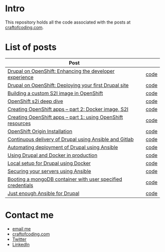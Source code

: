 # Intro

This repository holds all the code associated with the posts at [craftofcoding.com](https://www.craftofcoding.com).

# List of posts

| Post                                                                                                 |                                                |
|------------------------------------------------------------------------------------------------------|------------------------------------------------|
| [Drupal on OpenShift: Enhancing the developer experience](https://www.craftofcoding.com/enhancing-the-developer-experience-on-openshift/)                                                                  | [code](https://github.com/badri/craftofcoding.com/tree/master/openshift_drupal_dev_exp)                                           |
| [Drupal on OpenShift: Deploying your first Drupal site](https://www.craftofcoding.com/deploying-your-first-drupal-site-on-openshift/)                                                                  | [code](https://github.com/badri/craftofcoding.com/tree/master/openshift_drupal_first_deploy)                                           |
| [Building a custom S2I image in OpenShift](https://www.craftofcoding.com/building-custom-s2i-image-openshift/)                                                                  | [code](https://github.com/badri/craftofcoding.com/tree/master/openshift_s2i_custom)                                           |
| [OpenShift s2i deep dive](https://www.craftofcoding.com/openshift-s2i-deep-dive)                                                                  | [code](https://github.com/badri/craftofcoding.com/tree/master/openshift_s2i)                                           |
| [Creating OpenShift apps – part 2: Docker image, S2I](https://www.craftofcoding.com/creating-openshift-apps-2-docker-image-s2i)                                                                  | [code](https://github.com/badri/craftofcoding.com/tree/master/creating_openshift_apps_2)                                           |
| [Creating OpenShift apps – part 1: using OpenShift resources](https://www.craftofcoding.com/creating-apps-openshift-1/)                                                                  | [code](https://github.com/badri/craftofcoding.com/tree/master/creating_openshift_apps)                                           |
| [OpenShift Origin Installation](https://www.craftofcoding.com/openshift-origin-installation/)                                                                  | [code](https://github.com/badri/openshift-terraform/tree/v1.0)                                           |
| [Continuous delivery of Drupal using Ansible and Gitlab](https://www.craftofcoding.com/continuous-delivery-of-drupal-using-ansible-and-gitlab)                                                                  | [code](https://github.com/badri/craftofcoding.com/tree/master/continuous_delivery_of_drupal_using_ansible_and_gitlab)                                           |
| [Automating deployment of Drupal using Ansible](https://www.craftofcoding.com/automating-deployment-of-drupal-using-ansible)                                                                  | [code](https://github.com/badri/craftofcoding.com/tree/master/automated_deployment_of_drupal_using_ansible)                                           |
| [Using Drupal and Docker in production](https://www.craftofcoding.com/using-drupal-and-docker-in-production)                                                                  | [code](https://github.com/badri/craftofcoding.com/tree/master/using_drupal_docker_in_production)                                           |
| [Local setup for Drupal using Docker](https://www.craftofcoding.com/local-drupal-development-using-docker)                                                                  | [code](https://github.com/badri/craftofcoding.com/tree/master/local_setup_for_drupal_using_docker)                                           |
| [Securing your servers using Ansible](https://www.craftofcoding.com/securing-your-servers-using-ansible) | [code](https://github.com/badri/craftofcoding.com/tree/master/securing_servers_using_ansible) |
| [Booting a mongoDB container with user specified credentials](https://www.craftofcoding.com/docker-mongodb) | [code](https://github.com/badri/craftofcoding.com/tree/master/mongodb_container_with_user_specified_credentials) |
| [Just enough Ansible for Drupal](https://www.craftofcoding.com/just-enough-ansible-drupal) | [code](https://github.com/badri/drupal-ansible) |



# Contact me

- [email me](mailto:lakshmi@lakshminp.com?subject=Question%20about%20source%20code)
- [craftofcoding.com](https://www.craftofcoding.com)
- [Twitter](https://twitter.com/lakshminp)
- [LinkedIn](https://www.linkedin.com/in/lakshminp/)
